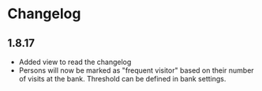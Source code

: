 # Changelog

## 1.8.17

* Added view to read the changelog
* Persons will now be marked as "frequent visitor" based on their number of visits at the bank. Threshold can be defined in bank settings.
